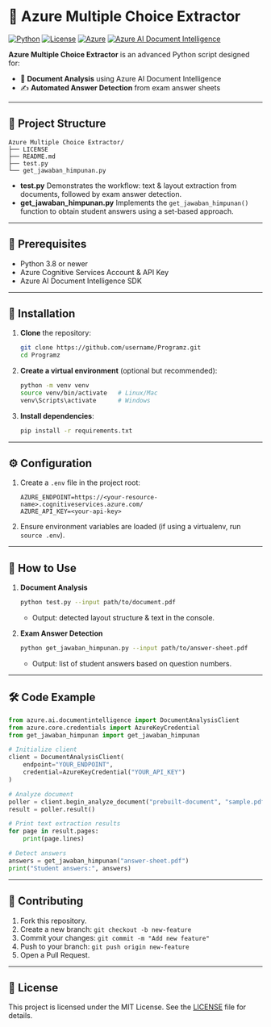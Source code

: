# 🚀 Azure Multiple Choice Extractor

[![Python](https://img.shields.io/badge/python-3.8%2B-blue)](https://www.python.org/) 
[![License](https://img.shields.io/badge/license-MIT-green)](LICENSE)
[![Azure](https://img.shields.io/badge/Azure-0078D4?style=for-the-badge&logo=azure&logoColor=white)](https://azure.microsoft.com/)
[![Azure AI Document Intelligence](https://img.shields.io/badge/Azure%20AI%20Document%20Intelligence-0078D4?style=for-the-badge&logo=azure&logoColor=white)](https://azure.microsoft.com/en-us/services/cognitive-services/document-intelligence/)

**Azure Multiple Choice Extractor** is an advanced Python script designed for:
- 📄 **Document Analysis** using Azure AI Document Intelligence
- ✍️ **Automated Answer Detection** from exam answer sheets

---

## 📂 Project Structure

```
Azure Multiple Choice Extractor/
├── LICENSE
├── README.md
├── test.py
└── get_jawaban_himpunan.py
```

- **test.py**
  Demonstrates the workflow: text & layout extraction from documents, followed by exam answer detection.
- **get_jawaban_himpunan.py**
  Implements the `get_jawaban_himpunan()` function to obtain student answers using a set-based approach.

---

## 🔧 Prerequisites

- Python 3.8 or newer
- Azure Cognitive Services Account & API Key
- Azure AI Document Intelligence SDK

---

## 🚀 Installation

1. **Clone** the repository:
   ```bash
   git clone https://github.com/username/Programz.git
   cd Programz
   ```

2. **Create a virtual environment** (optional but recommended):

   ```bash
   python -m venv venv
   source venv/bin/activate   # Linux/Mac
   venv\Scripts\activate      # Windows
   ```
3. **Install dependencies**:

   ```bash
   pip install -r requirements.txt
   ```

---

## ⚙️ Configuration

1. Create a `.env` file in the project root:

   ```text
   AZURE_ENDPOINT=https://<your-resource-name>.cognitiveservices.azure.com/
   AZURE_API_KEY=<your-api-key>
   ```
2. Ensure environment variables are loaded (if using a virtualenv, run `source .env`).

---

## 🎯 How to Use

1. **Document Analysis**

   ```bash
   python test.py --input path/to/document.pdf
   ```

   * Output: detected layout structure & text in the console.

2. **Exam Answer Detection**

   ```bash
   python get_jawaban_himpunan.py --input path/to/answer-sheet.pdf
   ```

   * Output: list of student answers based on question numbers.

---

## 🛠️ Code Example

```python
from azure.ai.documentintelligence import DocumentAnalysisClient
from azure.core.credentials import AzureKeyCredential
from get_jawaban_himpunan import get_jawaban_himpunan

# Initialize client
client = DocumentAnalysisClient(
    endpoint="YOUR_ENDPOINT",
    credential=AzureKeyCredential("YOUR_API_KEY")
)

# Analyze document
poller = client.begin_analyze_document("prebuilt-document", "sample.pdf")
result = poller.result()

# Print text extraction results
for page in result.pages:
    print(page.lines)

# Detect answers
answers = get_jawaban_himpunan("answer-sheet.pdf")
print("Student answers:", answers)
```

---

## 🤝 Contributing

1. Fork this repository.
2. Create a new branch: `git checkout -b new-feature`
3. Commit your changes: `git commit -m "Add new feature"`
4. Push to your branch: `git push origin new-feature`
5. Open a Pull Request.

---

## 📄 License

This project is licensed under the MIT License.
See the [LICENSE](LICENSE) file for details.